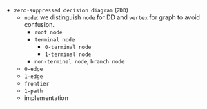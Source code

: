 - `zero-suppressed decision diagram` (`ZDD`)
    - `node`: we distinguish `node` for DD and `vertex` for graph to avoid confusion.
        - `root node`
        - `terminal node`
            - `0-terminal node`
            - `1-terminal node`
        - `non-terminal node`, `branch node`
    - `0-edge`
    - `1-edge`
    - `frontier`
    - `1-path`
    - implementation
